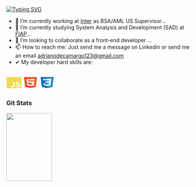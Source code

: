 [![Typing SVG](https://readme-typing-svg.demolab.com?font=Fira+Code&pause=1000&color=1B5E7B&random=false&width=435&lines=Hi+there!%F0%9F%91%8B;Bem-vindo!%F0%9F%91%8B)](https://git.io/typing-svg)

- 🔭 I’m currently working at [Inter](https://inter.co/) as BSA/AML US Supervisor...
- 🌱 I’m currently studying System Analysis and Development (SAD) at [FIAP](https://www.fiap.com.br/online/graduacao/tecnologo/analise-e-desenvolvimento-de-sistemas/)...
- 👯 I’m looking to collaborate as a front-end developer ...
- 📫 How to reach me: Just send me a message on Linkedin or send me an email adrianodecamargo123@gmail.com
- ✔ My developer hard skills are:
<div style="display: inline_block"><br>
  <img align="center" padding-left="100px;" alt="adriano-Js" height="30" width="40" src="https://raw.githubusercontent.com/devicons/devicon/master/icons/javascript/javascript-plain.svg">
  <img align="center" alt="adriano-HTML" height="30" width="40" src="https://raw.githubusercontent.com/devicons/devicon/master/icons/html5/html5-original.svg">
  <img align="center" alt="adriano-CSS" height="30" width="40" src="https://raw.githubusercontent.com/devicons/devicon/master/icons/css3/css3-original.svg">
</div>

  ##
<div align="left"> 
  <h3 align="left">Git Stats</h3>
  <img width="49%" height="180px" src="https://github-readme-stats.vercel.app/api/top-langs/?username=adriano2606&layout=compact&hide_border=true&title_color=D41b22&text_color=ffffff&bg_color=0d1117" />
</div>

